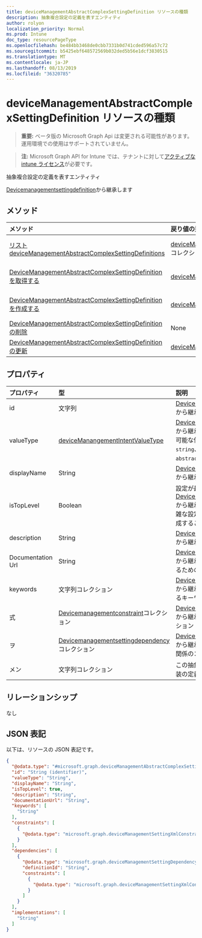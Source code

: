 ```yaml
---
title: deviceManagementAbstractComplexSettingDefinition リソースの種類
description: 抽象複合設定の定義を表すエンティティ
author: rolyon
localization_priority: Normal
ms.prod: Intune
doc_type: resourcePageType
ms.openlocfilehash: be484bb3468de0cbb7331b0d741cded596a57c72
ms.sourcegitcommit: b5425ebf648572569b032ded5b56e1dcf3830515
ms.translationtype: MT
ms.contentlocale: ja-JP
ms.lasthandoff: 08/13/2019
ms.locfileid: "36320785"
---
```

# <a name="devicemanagementabstractcomplexsettingdefinition-resource-type"></a>deviceManagementAbstractComplexSettingDefinition リソースの種類

> **重要:** ベータ版の Microsoft Graph Api は変更される可能性があります。運用環境での使用はサポートされていません。

> **注:** Microsoft Graph API for Intune では、テナントに対して[アクティブな intune ライセンス](https://go.microsoft.com/fwlink/?linkid=839381)が必要です。

抽象複合設定の定義を表すエンティティ


[Devicemanagementsettingdefinition](../resources/intune-deviceintent-devicemanagementsettingdefinition.md)から継承します

## <a name="methods"></a>メソッド
|メソッド|戻り値の型|説明|
|:---|:---|:---|
|[リスト deviceManagementAbstractComplexSettingDefinitions](../api/intune-deviceintent-devicemanagementabstractcomplexsettingdefinition-list.md)|[deviceManagementAbstractComplexSettingDefinition](../resources/intune-deviceintent-devicemanagementabstractcomplexsettingdefinition.md)コレクション|[DeviceManagementAbstractComplexSettingDefinition](../resources/intune-deviceintent-devicemanagementabstractcomplexsettingdefinition.md)オブジェクトのプロパティとリレーションシップをリストします。|
|[DeviceManagementAbstractComplexSettingDefinition を取得する](../api/intune-deviceintent-devicemanagementabstractcomplexsettingdefinition-get.md)|[deviceManagementAbstractComplexSettingDefinition](../resources/intune-deviceintent-devicemanagementabstractcomplexsettingdefinition.md)|[DeviceManagementAbstractComplexSettingDefinition](../resources/intune-deviceintent-devicemanagementabstractcomplexsettingdefinition.md)オブジェクトのプロパティとリレーションシップを読み取ります。|
|[DeviceManagementAbstractComplexSettingDefinition を作成する](../api/intune-deviceintent-devicemanagementabstractcomplexsettingdefinition-create.md)|[deviceManagementAbstractComplexSettingDefinition](../resources/intune-deviceintent-devicemanagementabstractcomplexsettingdefinition.md)|新しい[deviceManagementAbstractComplexSettingDefinition](../resources/intune-deviceintent-devicemanagementabstractcomplexsettingdefinition.md)オブジェクトを作成します。|
|[DeviceManagementAbstractComplexSettingDefinition の削除](../api/intune-deviceintent-devicemanagementabstractcomplexsettingdefinition-delete.md)|None|[DeviceManagementAbstractComplexSettingDefinition](../resources/intune-deviceintent-devicemanagementabstractcomplexsettingdefinition.md)を削除します。|
|[DeviceManagementAbstractComplexSettingDefinition の更新](../api/intune-deviceintent-devicemanagementabstractcomplexsettingdefinition-update.md)|[deviceManagementAbstractComplexSettingDefinition](../resources/intune-deviceintent-devicemanagementabstractcomplexsettingdefinition.md)|[DeviceManagementAbstractComplexSettingDefinition](../resources/intune-deviceintent-devicemanagementabstractcomplexsettingdefinition.md)オブジェクトのプロパティを更新します。|

## <a name="properties"></a>プロパティ
|プロパティ|型|説明|
|:---|:---|:---|
|id|文字列|[Devicemanagementsettingdefinition](../resources/intune-deviceintent-devicemanagementsettingdefinition.md)から継承された設定定義の ID|
|valueType|[deviceManangementIntentValueType](../resources/intune-deviceintent-devicemanangementintentvaluetype.md)|[Devicemanagementsettingdefinition](../resources/intune-deviceintent-devicemanagementsettingdefinition.md)から継承された値のデータ型。 使用可能な値: `integer`、`boolean`、`string`、`complex`、`collection`、`abstractComplex`。|
|displayName|String|[Devicemanagementsettingdefinition](../resources/intune-deviceintent-devicemanagementsettingdefinition.md)から継承された設定の表示名|
|isTopLevel|Boolean|設定が最上位レベルの場合は、 [Devicemanagementsettingdefinition](../resources/intune-deviceintent-devicemanagementsettingdefinition.md)から継承されたコレクションまたは複雑な設定でラップする必要がなく、構成することができます。|
|description|String|[Devicemanagementsettingdefinition](../resources/intune-deviceintent-devicemanagementsettingdefinition.md)から継承された設定の説明|
|Documentation Url|String|[Devicemanagementsettingdefinition](../resources/intune-deviceintent-devicemanagementsettingdefinition.md)から継承されたドキュメントを設定するための Url|
|keywords|文字列コレクション|[Devicemanagementsettingdefinition](../resources/intune-deviceintent-devicemanagementsettingdefinition.md)から継承した設定に関連付けられているキーワード|
|式|[Devicemanagementconstraint](../resources/intune-deviceintent-devicemanagementconstraint.md)コレクション|[Devicemanagementsettingdefinition](../resources/intune-deviceintent-devicemanagementsettingdefinition.md)から継承された設定値の制約のコレクション|
|ヲ|[Devicemanagementsettingdependency](../resources/intune-deviceintent-devicemanagementsettingdependency.md)コレクション|[Devicemanagementsettingdefinition](../resources/intune-deviceintent-devicemanagementsettingdefinition.md)から継承された他の設定に対する依存関係のコレクション|
|メン|文字列コレクション|この抽象複合設定で可能なすべての実装の定義 Id のリスト|

## <a name="relationships"></a>リレーションシップ
なし

## <a name="json-representation"></a>JSON 表記
以下は、リソースの JSON 表記です。
<!-- {
  "blockType": "resource",
  "keyProperty": "id",
  "@odata.type": "microsoft.graph.deviceManagementAbstractComplexSettingDefinition"
}
-->
``` json
{
  "@odata.type": "#microsoft.graph.deviceManagementAbstractComplexSettingDefinition",
  "id": "String (identifier)",
  "valueType": "String",
  "displayName": "String",
  "isTopLevel": true,
  "description": "String",
  "documentationUrl": "String",
  "keywords": [
    "String"
  ],
  "constraints": [
    {
      "@odata.type": "microsoft.graph.deviceManagementSettingXmlConstraint"
    }
  ],
  "dependencies": [
    {
      "@odata.type": "microsoft.graph.deviceManagementSettingDependency",
      "definitionId": "String",
      "constraints": [
        {
          "@odata.type": "microsoft.graph.deviceManagementSettingXmlConstraint"
        }
      ]
    }
  ],
  "implementations": [
    "String"
  ]
}
```



